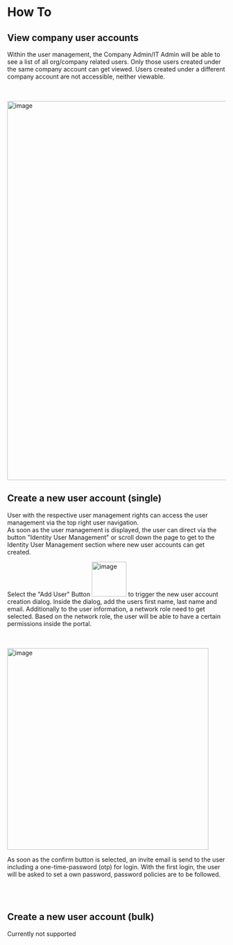 # How To

## View company user accounts

Within the user management, the Company Admin/IT Admin will be able to see a list of all org/company related users.
Only those users created under the same company account can get viewed. Users created under a different company account are not accessible, neither viewable.

<br>
<br>

<img width="873" alt="image" src="https://user-images.githubusercontent.com/94133633/210999747-77a4f38f-b045-402e-94b1-566fca078f96.png">

<br>

## Create a new user account (single)

User with the respective user management rights can access the user management via the top right user navigation.  
As soon as the user management is displayed, the user can direct via the button "Identity User Management" or scroll down the page to get to the Identity User Management section where new user accounts can get created.

Select the "Add User" Button <img width="80" alt="image" src="https://user-images.githubusercontent.com/94133633/210998266-4df5c4d8-f350-4a0f-ac80-77016d3a51e3.png"> to trigger the new user account creation dialog.
Inside the dialog, add the users first name, last name and email. Additionally to the user information, a network role need to get selected. Based on the network role, the user will be able to have a certain permissions inside the portal.

<br>
<br>

<img width="464" alt="image" src="https://user-images.githubusercontent.com/94133633/210998660-47aa7c82-664f-4305-8d17-f5d9079fd136.png">

<br>

As soon as the confirm button is selected, an invite email is send to the user including a one-time-password (otp) for login.
With the first login, the user will be asked to set a own password, password policies are to be followed.

<br>
<br>

## Create a new user account (bulk)

Currently not supported
